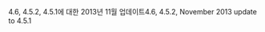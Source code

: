 <span data-ttu-id="82466-101">4.6, 4.5.2, 4.5.1에 대한 2013년 11월 업데이트</span><span class="sxs-lookup"><span data-stu-id="82466-101">4.6, 4.5.2, November 2013 update to 4.5.1</span></span>